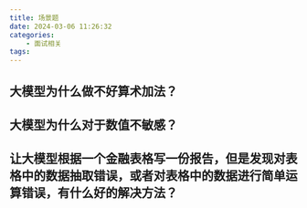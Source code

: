 ```yaml
---
title: 场景题
date: 2024-03-06 11:26:32
categories:
    - 面试相关
tags:
---
```


## 大模型为什么做不好算术加法？
## 大模型为什么对于数值不敏感？
## 让大模型根据一个金融表格写一份报告，但是发现对表格中的数据抽取错误，或者对表格中的数据进行简单运算错误，有什么好的解决方法？
